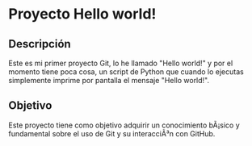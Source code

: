 # Proyecto Hello world!
## Descripción

Este es mi primer proyecto Git, lo he llamado "Hello world!" y por el momento tiene poca cosa, un script de Python que cuando lo ejecutas simplemente imprime por pantalla el mensaje "Hello world!".

## Objetivo
Este proyecto tiene como objetivo adquirir un conocimiento bÃ¡sico y fundamental sobre el uso de Git y su interacciÃ³n con GitHub.

